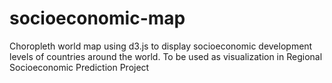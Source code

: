 # socioeconomic-map
Choropleth world map using d3.js to display socioeconomic development levels of countries around the world. 
To be used as visualization in Regional Socioeconomic Prediction Project
